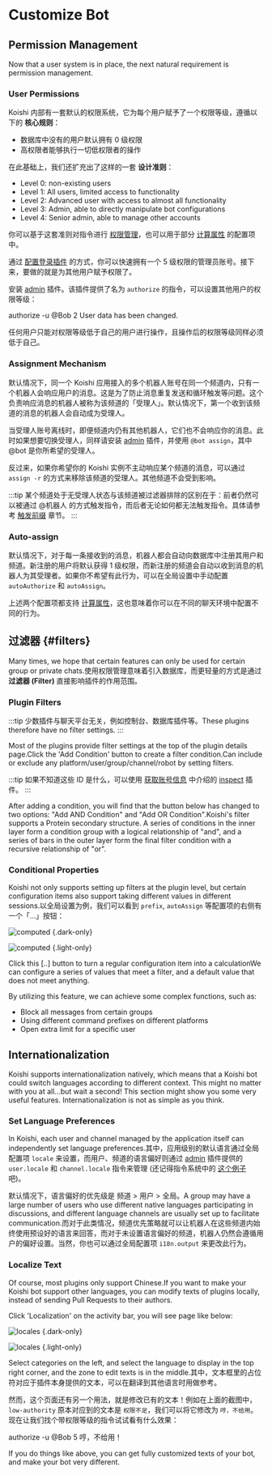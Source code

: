 # Customize Bot

## Permission Management

Now that a user system is in place, the next natural requirement is permission management.

### User Permissions

Koishi 内部有一套默认的权限系统，它为每个用户赋予了一个权限等级，遵循以下的 **核心规则**：

- 数据库中没有的用户默认拥有 0 级权限
- 高权限者能够执行一切低权限者的操作

在此基础上，我们还扩充出了这样的一套 **设计准则**：

- Level 0: non-existing users
- Level 1: All users, limited access to functionality
- Level 2: Advanced user with access to almost all functionality
- Level 3: Admin, able to directly manipulate bot configurations
- Level 4: Senior admin, able to manage other accounts

你可以基于这套准则对指令进行 [权限管理](./command.md#权限管理)，也可以用于部分 [计算属性](#计算属性) 的配置项中。

通过 [配置登录插件](./platform.md#配置登录插件) 的方式，你可以快速拥有一个 5 级权限的管理员账号。接下来，要做的就是为其他用户赋予权限了。

安装 [admin](../../plugins/common/admin.md) 插件。该插件提供了名为 `authorize` 的指令，可以设置其他用户的权限等级：

<chat-panel>
<chat-message nickname="Alice">authorize -u @Bob 2</chat-message>
<chat-message nickname="Koishi">User data has been changed.</chat-message>
</chat-panel>

任何用户只能对权限等级低于自己的用户进行操作，且操作后的权限等级同样必须低于自己。

### Assignment Mechanism

默认情况下，同一个 Koishi 应用接入的多个机器人账号在同一个频道内，只有一个机器人会响应用户的消息。这是为了防止消息重复发送和循环触发等问题。这个负责响应消息的机器人被称为该频道的「受理人」。默认情况下，第一个收到该频道的消息的机器人会自动成为受理人。

当受理人账号离线时，即便频道内仍有其他机器人，它们也不会响应你的消息。此时如果想要切换受理人，同样请安装 [admin](../../plugins/common/admin.md) 插件，并使用 `@bot assign`，其中 @bot 是你所希望的受理人。

反过来，如果你希望你的 Koishi 实例不主动响应某个频道的消息，可以通过 `assign -r` 的方式来移除该频道的受理人。其他频道不会受到影响。

:::tip
某个频道处于无受理人状态与该频道被过滤器排除的区别在于：前者仍然可以被通过 @机器人 的方式触发指令，而后者无论如何都无法触发指令。具体请参考 [触发前缀](./command.md#触发前缀) 章节。
:::

### Auto-assign

默认情况下，对于每一条接收到的消息，机器人都会自动向数据库中注册其用户和频道。新注册的用户将默认获得 1 级权限，而新注册的频道会自动以收到消息的机器人为其受理者。如果你不希望有此行为，可以在全局设置中手动配置 `autoAuthorize` 和 `autoAssign`。

上述两个配置项都支持 [计算属性](#计算属性)，这也意味着你可以在不同的聊天环境中配置不同的行为。

## 过滤器 {#filters}

Many times, we hope that certain features can only be used for certain group or private chats.使用权限管理意味着引入数据库，而更轻量的方式是通过 **过滤器 (Filter)** 直接影响插件的作用范围。

### Plugin Filters

:::tip
少数插件与聊天平台无关，例如控制台、数据库插件等。These plugins therefore have no filter settings.
:::

Most of the plugins provide filter settings at the top of the plugin details page.Click the 'Add Condition' button to create a filter condition.Can include or exclude any platform/user/group/channel/robot by setting filters.

:::tip
如果不知道这些 ID 是什么，可以使用 [获取账号信息](./platform.md#获取账号信息) 中介绍的 [inspect](../../plugins/common/inspect.md) 插件。
:::

After adding a condition, you will find that the button below has changed to two options: "Add AND Condition" and "Add OR Condition".Koishi's filter supports a Protein secondary structure. A series of conditions in the inner layer form a condition group with a logical relationship of "and", and a series of bars in the outer layer form the final filter condition with a recursive relationship of "or".

### Conditional Properties

Koishi not only supports setting up filters at the plugin level, but certain configuration items also support taking different values in different sessions.以全局设置为例，我们可以看到 `prefix`, `autoAssign` 等配置项的右侧有一个「…」按钮：

![computed](/manual/console/computed.dark.webp) {.dark-only}

![computed](/manual/console/computed.light.webp) {.light-only}

Click this [..] button to turn a regular configuration item into a calculationWe can configure a series of values that meet a filter, and a default value that does not meet anything.

By utilizing this feature, we can achieve some complex functions, such as:

- Block all messages from certain groups
- Using different command prefixes on different platforms
- Open extra limit for a specific user

## Internationalization

Koishi supports internationalization natively, which means that a Koishi bot could switch languages according to different context. This might no matter with you at all...but wait a second! This section might show you some very useful features. Internationalization is not as simple as you think.

### Set Language Preferences

In Koishi, each user and channel managed by the application itself can independently set language preferences.其中，应用级别的默认语言通过全局配置项 `locale` 来设置，而用户、频道的语言偏好则通过 [admin](../../plugins/common/admin.md) 插件提供的 `user.locale` 和 `channel.locale` 指令来管理 (还记得指令系统中的 [这个例子](./command.md#子指令) 吧)。

默认情况下，语言偏好的优先级是 频道 > 用户 > 全局。A group may have a large number of users who use different native languages participating in discussions, and different language channels are usually set up to facilitate communication.而对于此类情况，频道优先策略就可以让机器人在这些频道内始终使用预设好的语言来回答，而对于未设置语言偏好的频道，机器人仍然会遵循用户的偏好设置。当然，你也可以通过全局配置项 `i18n.output` 来更改此行为。

### Localize Text

Of course, most plugins only support Chinese.If you want to make your Koishi bot support other languages, you can modify texts of plugins locally, instead of sending Pull Requests to their authors.

Click 'Localization' on the activity bar, you will see page like below:

![locales](/manual/console/locales.dark.webp) {.dark-only}

![locales](/manual/console/locales.light.webp) {.light-only}

Select categories on the left, and select the language to display in the top right corner, and the zone to edit texts is in the middle.其中，文本框里的占位符对应于插件本身提供的文本，可以在翻译到其他语言时用做参考。

然而，这个页面还有另一个用法，就是修改已有的文本！例如在上面的截图中，`low-authority` 原本对应到的文本是 `权限不足`，我们可以将它修改为 `哼，不给用`。现在让我们找个带权限等级的指令试试看有什么效果：

<chat-panel>
<chat-message nickname="Alice">authorize -u @Bob 5</chat-message>
<chat-message nickname="Koishi">哼，不给用！</chat-message>
</chat-panel>

If you do things like above, you can get fully customized texts of your bot, and make your bot very different.
